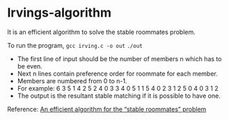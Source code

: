 # Irvings-algorithm

It is an efficient algorithm to solve the stable roommates problem.

To run the program,
`gcc irving.c -o out`
`./out`

- The first line of input should be the number of members n which has to be even.
- Next n lines contain preference order for roommate for each member.
- Members are numbered from 0 to n-1.
- For example:
6
3 5 1 4 2
5 2 4 0 3
3 4 0 5 1
1 5 4 0 2
3 1 2 5 0
4 0 3 1 2
- The output is the resultant stable matching if it is possible to have one.

Reference: [An efficient algorithm for the “stable roommates” problem](https://doi.org/10.1016/0196-6774(85)90033-1)